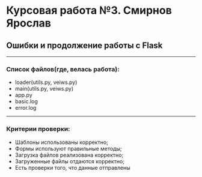 # Курсовая работа №3. Смирнов Ярослав
## Ошибки и продолжение работы с Flask
***
### Список файлов(где, велась работа):
* loader(utils.py, veiws.py)
* main(utils.py, veiws.py)
* app.py
* basic.log
* error.log
***
### Критерии проверки:
* Шаблоны использованы корректно;
* Формы используют правильные методы;
* Загрузка файлов реализована корректно;
* Загруженные файлы отдаются корректно;
* Есть проверки  того, что данные отправлены
